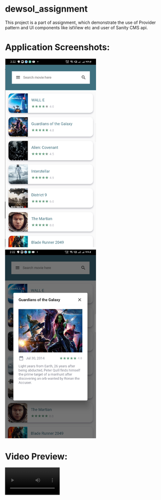 # dewsol_assignment
This project is a part of assignment, which demonstrate the use of Provider pattern and UI components like istView etc and user of Sanity CMS api.

# Application Screenshots:

<img src="https://github.com/ervinod/dewsol_assignment/blob/master/screenshots/screenshot1.png" width="300"><img src="https://github.com/ervinod/dewsol_assignment/blob/master/screenshots/screenshot2.png" width="300">

# Video Preview:

<video src='https://user-images.githubusercontent.com/25130073/153649874-e0d69e11-fb51-417f-af04-80537b216d2d.mp4' width=180/>

# Sanity Backend Screenshots:

<img src="https://github.com/ervinod/dewsol_assignment/blob/master/screenshots/screenshot3.png"  width="600">
<img src="https://github.com/ervinod/dewsol_assignment/blob/master/screenshots/screenshot4.png"  width="600">
